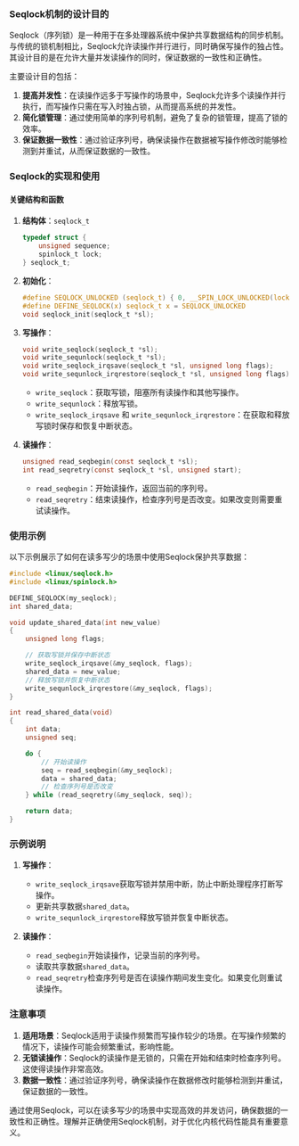 ### Seqlock机制的设计目的

Seqlock（序列锁）是一种用于在多处理器系统中保护共享数据结构的同步机制。与传统的锁机制相比，Seqlock允许读操作并行进行，同时确保写操作的独占性。其设计目的是在允许大量并发读操作的同时，保证数据的一致性和正确性。

主要设计目的包括：

1. **提高并发性**：在读操作远多于写操作的场景中，Seqlock允许多个读操作并行执行，而写操作只需在写入时独占锁，从而提高系统的并发性。
2. **简化锁管理**：通过使用简单的序列号机制，避免了复杂的锁管理，提高了锁的效率。
3. **保证数据一致性**：通过验证序列号，确保读操作在数据被写操作修改时能够检测到并重试，从而保证数据的一致性。

### Seqlock的实现和使用

#### 关键结构和函数

1. **结构体**：`seqlock_t`

   ```c
   typedef struct {
       unsigned sequence;
       spinlock_t lock;
   } seqlock_t;
   ```

2. **初始化**：

   ```c
   #define SEQLOCK_UNLOCKED (seqlock_t) { 0, __SPIN_LOCK_UNLOCKED(lock) }
   #define DEFINE_SEQLOCK(x) seqlock_t x = SEQLOCK_UNLOCKED
   void seqlock_init(seqlock_t *sl);
   ```

3. **写操作**：

   ```c
   void write_seqlock(seqlock_t *sl);
   void write_sequnlock(seqlock_t *sl);
   void write_seqlock_irqsave(seqlock_t *sl, unsigned long flags);
   void write_sequnlock_irqrestore(seqlock_t *sl, unsigned long flags);
   ```

    - `write_seqlock`：获取写锁，阻塞所有读操作和其他写操作。
    - `write_sequnlock`：释放写锁。
    - `write_seqlock_irqsave` 和 `write_sequnlock_irqrestore`：在获取和释放写锁时保存和恢复中断状态。

4. **读操作**：

   ```c
   unsigned read_seqbegin(const seqlock_t *sl);
   int read_seqretry(const seqlock_t *sl, unsigned start);
   ```

    - `read_seqbegin`：开始读操作，返回当前的序列号。
    - `read_seqretry`：结束读操作，检查序列号是否改变。如果改变则需要重试读操作。

### 使用示例

以下示例展示了如何在读多写少的场景中使用Seqlock保护共享数据：

```c
#include <linux/seqlock.h>
#include <linux/spinlock.h>

DEFINE_SEQLOCK(my_seqlock);
int shared_data;

void update_shared_data(int new_value)
{
    unsigned long flags;

    // 获取写锁并保存中断状态
    write_seqlock_irqsave(&my_seqlock, flags);
    shared_data = new_value;
    // 释放写锁并恢复中断状态
    write_sequnlock_irqrestore(&my_seqlock, flags);
}

int read_shared_data(void)
{
    int data;
    unsigned seq;

    do {
        // 开始读操作
        seq = read_seqbegin(&my_seqlock);
        data = shared_data;
        // 检查序列号是否改变
    } while (read_seqretry(&my_seqlock, seq));

    return data;
}
```

### 示例说明

1. **写操作**：
    - `write_seqlock_irqsave`获取写锁并禁用中断，防止中断处理程序打断写操作。
    - 更新共享数据`shared_data`。
    - `write_sequnlock_irqrestore`释放写锁并恢复中断状态。

2. **读操作**：
    - `read_seqbegin`开始读操作，记录当前的序列号。
    - 读取共享数据`shared_data`。
    - `read_seqretry`检查序列号是否在读操作期间发生变化。如果变化则重试读操作。

### 注意事项

1. **适用场景**：Seqlock适用于读操作频繁而写操作较少的场景。在写操作频繁的情况下，读操作可能会频繁重试，影响性能。
2. **无锁读操作**：Seqlock的读操作是无锁的，只需在开始和结束时检查序列号。这使得读操作非常高效。
3. **数据一致性**：通过验证序列号，确保读操作在数据修改时能够检测到并重试，保证数据的一致性。

通过使用Seqlock，可以在读多写少的场景中实现高效的并发访问，确保数据的一致性和正确性。理解并正确使用Seqlock机制，对于优化内核代码性能具有重要意义。